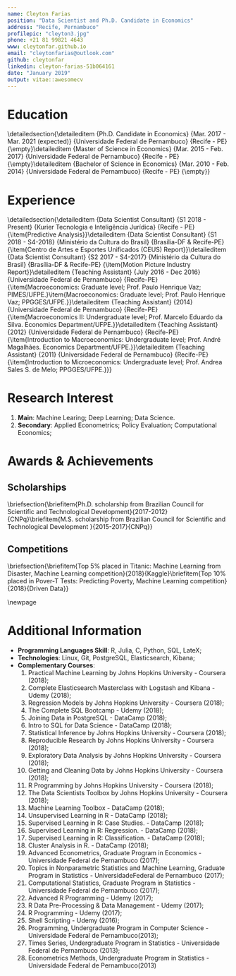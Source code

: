 ```yaml
---
name: Cleyton Farias
position: "Data Scientist and Ph.D. Candidate in Economics"
address: "Recife, Pernambuco"
profilepic: "cleyton3.jpg"
phone: +21 81 99821 4643
www: cleytonfar.github.io
email: "cleytonfarias@outlook.com"
github: cleytonfar
linkedin: cleyton-farias-51b064161
date: "January 2019"
output: vitae::awesomecv
---
```






# Education
\detailedsection{\detaileditem
{Ph.D. Candidate in Economics}
{Mar. 2017 - Mar. 2021 (expected)}
{Universidade Federal de Pernambuco}
{Recife - PE}
{\empty}\detaileditem
{Master of Science in Economics}
{Mar. 2015 - Feb. 2017}
{Universidade Federal de Pernambuco}
{Recife - PE}
{\empty}\detaileditem
{Bachelor of Science in Economics}
{Mar. 2010 - Feb. 2014}
{Universidade Federal de Pernambuco}
{Recife - PE}
{\empty}}


# Experience

\detailedsection{\detaileditem
{Data Scientist Consultant}
{S1 2018 - Present}
{Kurier Tecnologia e Inteligência Jurídica}
{Recife - PE}
{\item{Predictive Analysis}}\detaileditem
{Data Scientist Consultant}
{S1 2018 - S4-2018}
{Ministério da Cultura do Brasil}
{Brasília-DF \& Recife-PE}
{\item{Centro de Artes e Esportes Unificados (CEUS) Report}}\detaileditem
{Data Scientist Consultant}
{S2 2017 - S4-2017}
{Ministério da Cultura do Brasil}
{Brasília-DF \& Recife-PE}
{\item{Motion Picture Industry Report}}\detaileditem
{Teaching Assistant}
{July 2016 - Dec 2016}
{Universidade Federal de Pernambuco}
{Recife-PE}
{\item{Macroeconomics: Graduate level; Prof.  Paulo Henrique Vaz; PIMES/UFPE.}\item{Macroeconomics: Graduate level; Prof.  Paulo Henrique Vaz; PPGGES/UFPE.}}\detaileditem
{Teaching Assistant}
{2014}
{Universidade Federal de Pernambuco}
{Recife-PE}
{\item{Macroeconomics II: Undergraduate level; Prof. Marcelo Eduardo da Silva. Economics Department/UFPE.}}\detaileditem
{Teaching Assistant}
{2012}
{Universidade Federal de Pernambuco}
{Recife-PE}
{\item{Introduction to Macroeconomics: Undergraduate level; Prof. André Magalhães. Economics Department/UFPE.}}\detaileditem
{Teaching Assistant}
{2011}
{Universidade Federal de Pernambuco}
{Recife-PE}
{\item{Introduction to Microeconomics: Undergraduate level; Prof. Andrea Sales S. de Melo; PPGGES/UFPE.}}}


# Research Interest

1. **Main**: Machine Learing; Deep Learning; Data Science.
2. **Secondary**: Applied Econometrics; Policy Evaluation; Computational Economics;


# Awards & Achievements

## Scholarships
\briefsection{\briefitem{Ph.D. scholarship from Brazilian Council for Scientific and Technological Development}{2017-2012}{CNPq}\briefitem{M.S. scholarship from Brazilian Council for Scientific and Technological Development }{2015-2017}{CNPq}}


## Competitions
\briefsection{\briefitem{Top 5\% placed in Titanic:  Machine Learning from Disaster, Machine Learning competition}{2018}{Kaggle}\briefitem{Top 10\% placed in Pover-T Tests:  Predicting Poverty, Machine Learning competition}{2018}{Driven Data}}

\newpage


# Additional Information

 * **Programming Languages Skill**: R, Julia, C, Python, SQL, LateX;
 * **Technologies**: Linux, Git, PostgreSQL, Elasticsearch, Kibana;
 * **Complementary Courses**:
    1.  Practical Machine Learning by Johns Hopkins University - Coursera (2018);
    2.  Complete Elasticsearch Masterclass with Logstash and Kibana - Udemy (2018);
    3.  Regression Models by Johns Hopkins University - Coursera (2018);
    4.  The Complete SQL Bootcamp - Udemy (2018);
    5.  Joining Data in PostgreSQL - DataCamp (2018);
    6.  Intro to SQL for Data Science - DataCamp (2018);
    7.  Statistical Inference by Johns Hopkins University - Coursera (2018);
    8.  Reproducible Research by Johns Hopkins University - Coursera (2018);
    9.  Exploratory Data Analysis by Johns Hopkins University - Coursera (2018);
    10.  Getting and Cleaning Data by Johns Hopkins University - Coursera (2018);
    11.  R Programming by Johns Hopkins University - Coursera (2018);
    12.  The Data Scientists Toolbox by Johns Hopkins University - Coursera (2018);
    13.  Machine Learning Toolbox - DataCamp (2018);
    14.  Unsupervised Learning in R - DataCamp (2018);
    15.  Supervised Learning in R: Case Studies.  - DataCamp (2018);
    16.  Supervised Learning in R: Regression.  - DataCamp (2018);
    17.  Supervised Learning in R: Classification.  - DataCamp (2018);
    18.  Cluster Analysis in R. - DataCamp (2018);
    19.  Advanced Econometrics, Graduate Program in Economics - Universidade Federal de Pernambuco (2017);
    20.  Topics in Nonparametric Statistics and Machine Learning, Graduate Program in Statistics - UniversidadeFederal de Pernambuco (2017);
    21.  Computational Statistics, Graduate Program in Statistics - Universidade Federal de Pernambuco (2017);
    22.  Advanced R Programming - Udemy (2017);
    23.  R Data Pre-Processing & Data Management - Udemy (2017);
    24.  R Programming - Udemy (2017);
    25.  Shell Scripting - Udemy (2016);
    26.  Programming, Undergraduate Program in Computer Science - Universidade Federal de Pernambuco(2013);
    27.  Times Series, Undergraduate Program in Statistics - Universidade Federal de Pernambuco (2013);
    28.  Econometrics Methods, Undergraduate Program in Statistics - Universidade Federal de Pernambuco(2013)


